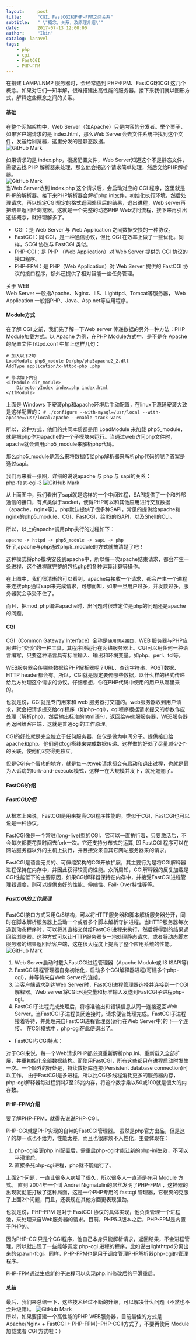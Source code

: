 ```yaml
---
layout:     post
title:      "CGI、FastCGI和PHP-FPM之间关系"
subtitle:   " \"概念，关系，及原理介绍\""
date:       2017-07-13 12:00:00
author:     "Ikin"
catalog: laravel
tags:
    - php
    - cgi
    - FastCGI
    - PHP-FPM
---
```


在搭建 LAMP/LNMP 服务器时，会经常遇到 PHP-FPM、FastCGI和CGI 这几个概念。如果对它们一知半解，很难搭建出高性能的服务器。接下来我们就以图形方式，解释这些概念之间的关系。

#### 基础
在整个网站架构中，Web Server（如Apache）只是内容的分发者。举个栗子，如果客户端请求的是 index.html，那么Web Server会去文件系统中找到这个文件，发送给浏览器，这里分发的是静态数据。  
![GitHub Mark](http://oschina.online/img/in-post/server-html.png "introduct")

如果请求的是 index.php，根据配置文件，Web Server知道这个不是静态文件，需要去找 PHP 解析器来处理，那么他会把这个请求简单处理，然后交给PHP解析器。  
![GitHub Mark](http://oschina.online/img/in-post/fast-cgi-php-2.png "introduct")  
当Web Server收到 index.php 这个请求后，会启动对应的 CGI 程序，这里就是PHP的解析器。接下来PHP解析器会解析php.ini文件，初始化执行环境，然后处理请求，再以规定CGI规定的格式返回处理后的结果，退出进程，Web server再把结果返回给浏览器。这就是一个完整的动态PHP Web访问流程，接下来再引出这些概念，就好理解多了。

* CGI：是 Web Server 与 Web Application 之间数据交换的一种协议。  
* FastCGI：同 CGI，是一种通信协议，但比 CGI 在效率上做了一些优化。同样，SCGI 协议与 FastCGI 类似。  
* PHP-CGI：是 PHP （Web Application）对 Web Server 提供的 CGI 协议的接口程序。
* PHP-FPM：是 PHP（Web Application）对 Web Server 提供的 FastCGI 协议的接口程序，额外还提供了相对智能一些任务管理。  
  
关于 WEB  
Web Server 一般指Apache、Nginx、IIS、Lighttpd、Tomcat等服务器，
Web Application 一般指PHP、Java、Asp.net等应用程序。
#### Module方式
在了解 CGI 之前，我们先了解一下Web server 传递数据的另外一种方法：PHP Module加载方式。以 Apache 为例，在PHP Module方式中，是不是在 Apache 的配置文件 httpd.conf 中加上这样几句：  

```
# 加入以下2句
LoadModule php5_module D:/php/php5apache2_2.dll
AddType application/x-httpd-php .php

# 修改如下内容
<IfModule dir_module>
    DirectoryIndex index.php index.html
</IfModule>
```

上面是 Windows 下安装php和apache环境后手动配置，在linux下源码安装大致是这样配置的：
`# ./configure --with-mysql=/usr/local --with-apache=/usr/local/apache --enable-track-vars`

所以，这种方式，他们的共同本质都是用 LoadModule 来加载 php5_module，就是把php作为apache的一个子模块来运行。当通过web访问php文件时，apache就会调用php5_module来解析php代码。  

那么php5_module是怎么来将数据传给php解析器来解析php代码的呢？答案是通过sapi。

我们再来看一张图，详细的说说apache 与 php 与 sapi的关系：  
php-fast-cgi-3
![GitHub Mark](http://oschina.online/img/in-post/php-fast-cgi-3.png "introduce") 

从上面图中，我们看出了sapi就是这样的一个中间过程，SAPI提供了一个和外部通信的接口，有点类似于socket，使得PHP可以和其他应用进行交互数据（apache，nginx等）。php默认提供了很多种SAPI，常见的提供给apache和nginx的php5_module、CGI、FastCGI，给IIS的ISAPI，以及Shell的CLI。

所以，以上的apache调用php执行的过程如下：

`apache -> httpd -> php5_module -> sapi -> php`  
好了,apache与php通过php5_module的方式就搞清楚了吧！

这种模式将php模块安装到apache中，所以每一次apache结束请求，都会产生一条进程，这个进程就完整的包括php的各种运算计算等操作。

在上图中，我们很清晰的可以看到，apache每接收一个请求，都会产生一个进程来连接php通过sapi来完成请求，可想而知，如果一旦用户过多，并发数过多，服务器就会承受不住了。

而且，把mod_php编进apache时，出问题时很难定位是php的问题还是apache的问题。
 
 
#### CGI
CGI（Common Gateway Interface）全称是`通用网关接口`，WEB 服务器与PHP应用进行“交谈”的一种工具，其程序须运行在网络服务器上。CGI可以用任何一种语言编写，只要这种语言具有标准输入、输出和环境变量。如php、perl、tcl等。

WEB服务器会传哪些数据给PHP解析器呢？URL、查询字符串、POST数据、HTTP header都会有。所以，CGI就是规定要传哪些数据，以什么样的格式传递给后方处理这个请求的协议。仔细想想，你在PHP代码中使用的用户从哪里来的。

也就是说，CGI就是专门用来和 web 服务器打交道的。web服务器收到用户请求，就会把请求提交给cgi程序（如php-cgi），cgi程序根据请求提交的参数作应处理（解析php），然后输出标准的html语句，返回给web服服务器，WEB服务器再返回给客户端，这就是普通cgi的工作原理。

CGI的好处就是完全独立于任何服务器，仅仅是做为中间分子。提供接口给apache和php。他们通过cgi搭线来完成数据传递。这样做的好处了尽量减少2个的关联，使他们2变得更独立。

但是CGI有个蛋疼的地方，就是每一次web请求都会有启动和退出过程，也就是最为人诟病的fork-and-execute模式，这样一在大规模并发下，就死翘翘了。


#### FastCGI介绍
##### FastCGI介绍
从根本上来说，FastCGI是用来提高CGI程序性能的。类似于CGI，FastCGI也可以说是一种协议。

FastCGI像是一个常驻(long-live)型的CGI，它可以一直执行着，只要激活后，不会每次都要花费时间去fork一次。它还支持分布式的运算, 即 FastCGI 程序可以在网站服务器以外的主机上执行，并且接受来自其它网站服务器来的请求。

FastCGI是语言无关的、可伸缩架构的CGI开放扩展，其主要行为是将CGI解释器进程保持在内存中，并因此获得较高的性能。众所周知，CGI解释器的反复加载是CGI性能低下的主要原因，如果CGI解释器保持在内存中，并接受FastCGI进程管理器调度，则可以提供良好的性能、伸缩性、Fail- Over特性等等。
##### FastCGI的工作原理
FastCGI接口方式采用C/S结构，可以将HTTP服务器和脚本解析服务器分开，同时在脚本解析服务器上启动一个或者多个脚本解析守护进程。当HTTP服务器每次遇到动态程序时，可以将其直接交付给FastCGI进程来执行，然后将得到的结果返回给浏览器。这种方式可以让HTTP服务器专一地处理静态请求，或者将动态脚本服务器的结果返回给客户端，这在很大程度上提高了整个应用系统的性能。  
![GitHub Mark](http://oschina.online/img/in-post/php-fastcgi-4.png "introduce")   
1. Web Server启动时载入FastCGI进程管理器（Apache Module或IIS ISAPI等)
2. FastCGI进程管理器自身初始化，启动多个CGI解释器进程(可建多个php-cgi)，并等待来自Web Server的连接。
3. 当客户端请求到达Web Server时，FastCGI进程管理器选择并连接到一个CGI解释器。Web server将CGI环境变量和标准输入发送到FastCGI子进程php-cgi。
4. FastCGI子进程完成处理后，将标准输出和错误信息从同一连接返回Web Server。当FastCGI子进程关闭连接时，请求便告处理完成。FastCGI子进程接着等待，并处理来自FastCGI进程管理器(运行在Web Server中)的下一个连接。 在CGI模式中，php-cgi在此便退出了。

* FastCGI与CGI特点：

对于CGI来说，每一个Web请求PHP都必须重新解析php.ini、重新载入全部扩展，并重初始化全部数据结构。而使用FastCGI，所有这些都只在进程启动时发生一次。一个额外的好处是，持续数据库连接(Persistent database connection)可以工作。
由于FastCGI是多进程，所以比CGI多线程消耗更多的服务器内存，php-cgi解释器每进程消耗7至25兆内存，将这个数字乘以50或100就是很大的内存数。

#### PHP-FPM介绍
要了解PHP-FPM，就得先说说PHP-CGI。

PHP-CGI就是PHP实现的自带的FastCGI管理器。 虽然是php官方出品，但是这丫的却一点也不给力，性能太差，而且也很麻烦不人性化，主要体现在：

1. php-cgi变更php.ini配置后，需重启php-cgi才能让新的php-ini生效，不可以平滑重启。
2. 直接杀死php-cgi进程，php就不能运行了。

上面2个问题，一直让很多人病垢了很久，所以很多人一直还是在用 Module 方式。 直到 2004年一个叫 Andrei Nigmatulin的屌丝发明了PHP-FPM ，这神器的出现就彻底打破了这种局面，这是一个PHP专用的 fastcgi 管理器，它很爽的克服了上面2个问题，而且，还表现在其他方面更表现强劲。

也就是说，PHP-FPM 是对于 FastCGI 协议的具体实现，他负责管理一个进程池，来处理来自Web服务器的请求。目前，PHP5.3版本之后，PHP-FPM是内置于PHP的。

因为PHP-CGI只是个CGI程序，他自己本身只能解析请求，返回结果，不会进程管理。所以就出现了一些能够调度 php-cgi 进程的程序，比如说由lighthttpd分离出来的spawn-fcgi。同样，PHP-FPM也是用于调度管理PHP解析器php-cgi的管理程序。

PHP-FPM通过生成新的子进程可以实现php.ini修改后的平滑重启。

#### 总结
最后，我们来总结一下，这些技术经过不断的升级，可以解决什么问题（不然也不会升级嘛）。
![GitHub Mark](http://oschina.online/img/in-post/php-fastcgi-5.png "introduce")  
所以，如果要搭建一个高性能的PHP WEB服务器，目前最佳的方式是Apache/Nginx + FastCGI + PHP-FPM(+PHP-CGI)方式了，不要再使用 Module加载或者 CGI 方式啦：）